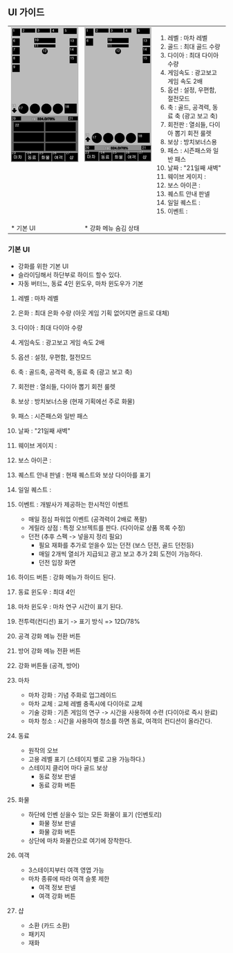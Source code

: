 
## UI 가이드

 

<table>
        <body>
    <tr>
        <td valign = top>
            <img src = "image/window.png"></br>    
        </td>
        <td valign = top>
            <img src = "image/window1.png"></br>            
        </td>
        <td valign= top>
    
1) 레벨 : 마차 레벨 
2) 골드 : 최대 골드 수량 
3) 다이아 : 최대 다이아 수량
4) 게임속도 : 광고보고 게임 속도 2배
5) 옵션 : 설정, 우편함, 절전모드
6) 축 : 골드, 공격력, 동료 축 (광고 보고 축)
7) 회전판 : 열쇠들, 다이아 뽑기 회전 룰렛
8) 보상 : 방치보너스용
9) 패스 : 시즌패스와 일반 패스
10) 날짜 : "21일째 새벽"
11) 웨이브 게이지 : 
12) 보스 아이콘 :
13) 퀘스트 안내 판넬
14) 일일 퀘스트 : 
15) 이벤트 :            
            
      
</td>
</tr>
    
<tr>
<td valign = top>
* 기본 UI    
</td>
<td valign = top>
* 강화 메뉴 숨김 상태            
</td>
<td valign= top>
</td>
</tr>
</body>
</table>


### 기본 UI
- 강화를 위한 기본 UI
- 슬라이딩해서 하단부로 하이드 할수 있다. 
- 자동 버터느, 동료 4인 윈도우, 마차 윈도우가 기본

1) 레벨 : 마차 레벨 
2) 은화 : 최대 은화 수량 (아웃 게임 기획 없어지면 골드로 대체)
3) 다이아 : 최대 다이아 수량
4) 게임속도 : 광고보고 게임 속도 2배
5) 옵션 : 설정, 우편함, 절전모드

6) 축 : 골드축, 공격력 축, 동료 축 (광고 보고 축)
7) 회전판 : 열쇠들, 다이아 뽑기 회전 룰렛
8) 보상 : 방치보너스용 (현재 기획에선 주로 화물)
9) 패스 : 시즌패스와 일반 패스 

10) 날짜 : "21일째 새벽"
11) 웨이브 게이지 : 
12) 보스 아이콘 :

13) 퀘스트 안내 판넬 : 현재 퀘스트와 보상 다이아를 표기 
14) 일일 퀘스트 : 
15) 이벤트 : 개발사가 제공하는 한시적인 이벤트
    - 매일 점심 파워업 이벤트 (공격력이 2배로 폭팔) 
    - 게릴라 상점 : 특정 오브젝트를 판다. (다이아로 상품 목록 수정)  
    - 던전 (추후 스펙 -> 넣을지 정리 필요)
        - 필요 재화를 추가로 얻을수 있는 던전 (보스 던전, 골드 던전등)
        - 매일 2개씩 열쇠가 지급되고 광고 보고 추가 2회 도전이 가능하다.
        - 던전 입장 화면        

16) 하이드 버튼 : 강화 메뉴가 하이드 된다. 
17) 동료 윈도우 : 최대 4인
18) 마차 윈도우 : 마차 연구 시간이 표기 된다.
19) 전투력(컨디션) 표기 -> 표기 방식 => 12D/78% 
20) 공격 강화 메뉴 전환 버튼
21) 방어 강화 메뉴 전환 버튼
22) 강화 버튼들 (공격, 방어)

23) 마차 
      - 마차 강화 : 기념 주화로 업그레이드
      - 마차 교체 : 교체 레벨 충족시에 다이아로 교체 
      - 기술 강화 : 기존 게임의 연구 -> 시간을 사용하여 수련 (다이아로 즉시 완료)
      - 마차 청소 : 시간을 사용하여 청소를 하면 동료, 여객의 컨디션이 올라간다.

24) 동료
      - 원작의 오브
      - 고용 레벨 표기 (스테이지 별로 고용 가능하다.)
      - 스테이지 클리어 마다 골드 보상  
        - 동료 정보 판넬
        - 동료 강화 버튼   
  
25) 화물
      - 하단에 인벤 싣을수 있는 모든 화물이 표기 (인벤토리)
        - 화물 정보 판넬
        - 화물 강화 버튼 
      - 상단에 마차 화물칸으로 여기에 장착한다.

26) 여객
      - 3스테이지부터 여객 영엽 가능
      - 마차 종류에 따라 여객 슬롯 제한
        - 여객 정보 판넬
        - 여객 강화 버튼  
27) 샵   
      - 소환 (카드 소환)
      - 패키지
      - 재화
